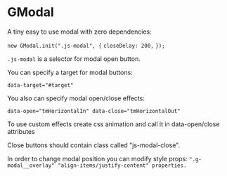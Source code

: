 # GModal

A tiny easy to use modal with zero dependencies:

`new GModal.init(".js-modal", {`
  `closeDelay: 200,`
`});`

`.js-modal` is a selector for modal open button.

You can specify a target for modal buttons:

`data-target="#target"`

You also can specify modal open/close effects:

`data-open="tmHorizontalIn" data-close="tmHorizontalOut"`

To use custom effects create css animation and call it in data-open/close attributes

Close buttons should contain class called "js-modal-close".

In order to change modal position you can modify style props:
`".g-modal__overlay" "align-items/justify-content" properties.`
